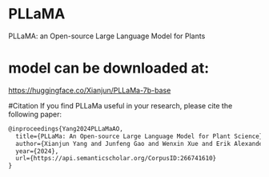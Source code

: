 # PLLaMA
PLLaMA: an Open-source Large Language Model for Plants

# model can be downloaded at:
https://huggingface.co/Xianjun/PLLaMa-7b-base


#Citation
If you find PLLaMa useful in your research, please cite the following paper:

```latex
@inproceedings{Yang2024PLLaMaAO,
  title={PLLaMa: An Open-source Large Language Model for Plant Science},
  author={Xianjun Yang and Junfeng Gao and Wenxin Xue and Erik Alexandersson},
  year={2024},
  url={https://api.semanticscholar.org/CorpusID:266741610}
}
```
